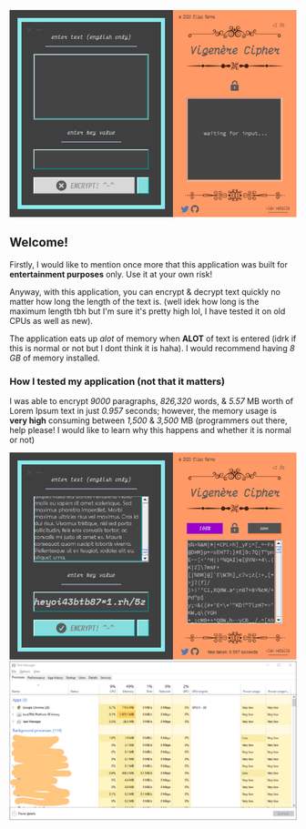 ![image](preview.png)

## Welcome!

Firstly, I would like to mention once more that this application was built for **entertainment purposes** only. Use it at your own risk!

Anyway, with this application, you can encrypt & decrypt text quickly no matter how long the length of the text is. (well idek how long is the maximum length tbh but I'm sure it's pretty high lol, I have tested it on old CPUs as well as new).

The application eats up *alot* of memory when **ALOT** of text is entered (idrk if this is normal or not but I dont think it is haha). I would recommend having _8 GB_ of memory installed.

### How I tested my application (not that it matters)
I was able to encrypt _9000_ paragraphs, _826,320_ words, & _5.57_ MB worth of Lorem Ipsum text in just _0.957_ seconds; however, the memory usage is **very high** consuming between _1,500_ & _3,500_ MB (programmers out there, help please! I would like to learn why this happens and whether it is normal or not)

![image](encryption.png)
![image](taskManager.png)
